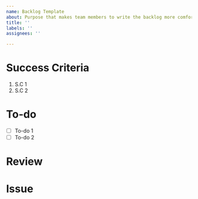 ```yaml
---
name: Backlog Template
about: Purpose that makes team members to write the backlog more comfortable.
title: ''
labels: ''
assignees: ''

---
```


# Success Criteria
1. S.C 1
2. S.C 2

# To-do
- [ ] To-do 1
- [ ] To-do 2

# Review

# Issue
